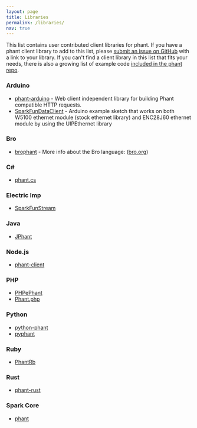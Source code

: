 ```yaml
---
layout: page
title: Libraries
permalink: /libraries/
nav: true
---
```


This list contains user contributed client libraries for phant.  If you have a phant client library to add to this 
list, please [submit an issue on GitHub](https://github.com/sparkfun/phant-docs/issues) with
a link to your library.  If you can't find a client library in this list that fits your needs,
there is also a growing list of example code
[included in the phant repo](https://github.com/sparkfun/phant/tree/master/examples).

### Arduino

* [phant-arduino](https://github.com/sparkfun/phant-arduino) - Web client independent library for building
Phant compatible HTTP requests.
* [SparkFunDataClient](https://github.com/Serasidis/SparkfunDataClient) - Arduino example sketch that works on both W5100 ethernet module (stock ethernet library) and ENC28J60 ethernet module by using the UIPEthernet library

### Bro

* [brophant](https://github.com/sethhall/brophant) - More info about the Bro language: ([bro.org](http://bro.org))

### C&#35;

* [phant.cs](https://github.com/faunzi/phant)

### Electric Imp

* [SparkFunStream](https://github.com/electricimp/reference/tree/master/webservices/SparkFunStream)

### Java

* [JPhant](https://github.com/JPhant/JPhant_Java_Based_Phant_Library)

### Node.js

* [phant-client](https://www.npmjs.org/package/phant-client)

### PHP

* [PHPePhant](https://github.com/hailspuds/PHPePhant)
* [Phant.php](https://github.com/sparkfun/SparkLib/blob/master/lib/SparkLib/Phant.php)

### Python

* [python-phant](https://github.com/matze/python-phant)
* [pyphant](https://bitbucket.org/boomlinde/pyphant)

### Ruby

* [PhantRb](https://github.com/girishso/phant_rb)

### Rust

* [phant-rust](https://github.com/freiguy1/phant-rust)

### Spark Core

* [phant](https://github.com/romainmp/phant)
